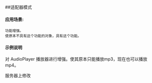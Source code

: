 ##适配器模式
#### 应用场景:
	功能增强。
	使原本不具有这个功能的对象，具有这个功能。

#### 示例说明
对 AudioPlayer 播放器进行增强。使其原本只能播放mp3，现在也可以播放mp4。

服务器上修改
